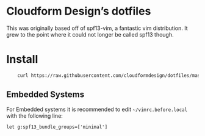 # Cloudform Design’s dotfiles

This was originally based off of spf13-vim, a fantastic vim distribution. It
grew to the point where it could not longer be called spf13 though.

# Install
```bash
    curl https://raw.githubusercontent.com/cloudformdesign/dotfiles/master/install/install.sh -L > install.sh && sh install.sh
```

## Embedded Systems
For Embedded systems it is recommended to edit `~/vimrc.before.local` with the following line:
```
let g:spf13_bundle_groups=['minimal']
```
